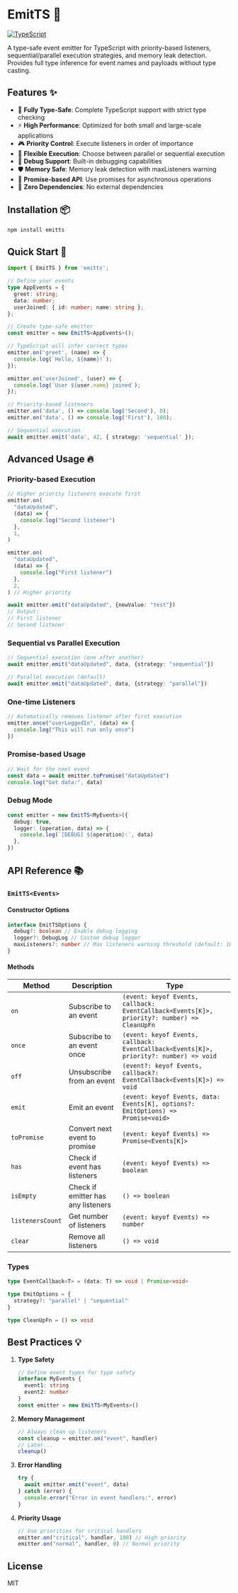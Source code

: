 # EmitTS 🚀

[![TypeScript](https://badges.frapsoft.com/typescript/code/typescript.svg?v=101)](https://github.com/ellerbrock/typescript-badges/)

A type-safe event emitter for TypeScript with priority-based listeners, sequential/parallel execution strategies, and memory leak detection. Provides full type inference for event names and payloads without type casting.

## Features ✨

- 🎯 **Fully Type-Safe**: Complete TypeScript support with strict type checking
- ⚡ **High Performance**: Optimized for both small and large-scale applications
- 🎮 **Priority Control**: Execute listeners in order of importance
- 🔄 **Flexible Execution**: Choose between parallel or sequential execution
- 🐛 **Debug Support**: Built-in debugging capabilities
- 🛡️ **Memory Safe**: Memory leak detection with maxListeners warning
- 🔄 **Promise-based API**: Use promises for asynchronous operations
- 🔄 **Zero Dependencies**: No external dependencies

## Installation 📦

```bash
npm install emitts
```

## Quick Start 🚀

```typescript
import { EmitTS } from 'emitts';

// Define your events
type AppEvents = {
  greet: string;
  data: number;
  userJoined: { id: number; name: string };
};

// Create type-safe emitter
const emitter = new EmitTS<AppEvents>();

// TypeScript will infer correct types
emitter.on('greet', (name) => {
  console.log(`Hello, ${name}!`);
});

emitter.on('userJoined', (user) => {
  console.log(`User ${user.name} joined`);
});

// Priority-based listeners
emitter.on('data', () => console.log('Second'), 0);
emitter.on('data', () => console.log('First'), 100);

// Sequential execution
await emitter.emit('data', 42, { strategy: 'sequential' });
```

## Advanced Usage 🔥

### Priority-based Execution

```typescript
// Higher priority listeners execute first
emitter.on(
  "dataUpdated",
  (data) => {
    console.log("Second listener")
  },
  1,
)

emitter.on(
  "dataUpdated",
  (data) => {
    console.log("First listener")
  },
  2,
) // Higher priority

await emitter.emit("dataUpdated", {newValue: "test"})
// Output:
// First listener
// Second listener
```

### Sequential vs Parallel Execution

```typescript
// Sequential execution (one after another)
await emitter.emit("dataUpdated", data, {strategy: "sequential"})

// Parallel execution (default)
await emitter.emit("dataUpdated", data, {strategy: "parallel"})
```

### One-time Listeners

```typescript
// Automatically removes listener after first execution
emitter.once("userLoggedIn", (data) => {
  console.log("This will run only once")
})
```

### Promise-based Usage

```typescript
// Wait for the next event
const data = await emitter.toPromise("dataUpdated")
console.log("Got data:", data)
```

### Debug Mode

```typescript
const emitter = new EmitTS<MyEvents>({
  debug: true,
  logger: (operation, data) => {
    console.log(`[DEBUG] ${operation}:`, data)
  },
})
```

## API Reference 📚

### `EmitTS<Events>`

#### Constructor Options

```typescript
interface EmitTSOptions {
  debug?: boolean // Enable debug logging
  logger?: DebugLog // Custom debug logger
  maxListeners?: number // Max listeners warning threshold (default: 10)
}
```

#### Methods

| Method           | Description                        | Type                                                                                        |
| ---------------- | ---------------------------------- | ------------------------------------------------------------------------------------------- |
| `on`             | Subscribe to an event              | `(event: keyof Events, callback: EventCallback<Events[K]>, priority?: number) => CleanUpFn` |
| `once`           | Subscribe to an event once         | `(event: keyof Events, callback: EventCallback<Events[K]>, priority?: number) => void`      |
| `off`            | Unsubscribe from an event          | `(event?: keyof Events, callback?: EventCallback<Events[K]>) => void`                       |
| `emit`           | Emit an event                      | `(event: keyof Events, data: Events[K], options?: EmitOptions) => Promise<void>`            |
| `toPromise`      | Convert next event to promise      | `(event: keyof Events) => Promise<Events[K]>`                                               |
| `has`            | Check if event has listeners       | `(event: keyof Events) => boolean`                                                          |
| `isEmpty`        | Check if emitter has any listeners | `() => boolean`                                                                             |
| `listenersCount` | Get number of listeners            | `(event: keyof Events) => number`                                                           |
| `clear`          | Remove all listeners               | `() => void`                                                                                |

### Types

```typescript
type EventCallback<T> = (data: T) => void | Promise<void>

type EmitOptions = {
  strategy?: "parallel" | "sequential"
}

type CleanUpFn = () => void
```

## Best Practices 💡

1. **Type Safety**

   ```typescript
   // Define event types for type safety
   interface MyEvents {
     event1: string
     event2: number
   }
   const emitter = new EmitTS<MyEvents>()
   ```

2. **Memory Management**

   ```typescript
   // Always clean up listeners
   const cleanup = emitter.on("event", handler)
   // Later...
   cleanup()
   ```

3. **Error Handling**

   ```typescript
   try {
     await emitter.emit("event", data)
   } catch (error) {
     console.error("Error in event handlers:", error)
   }
   ```

4. **Priority Usage**
   ```typescript
   // Use priorities for critical handlers
   emitter.on("critical", handler, 100) // High priority
   emitter.on("normal", handler, 0) // Normal priority
   ```

## License

MIT
